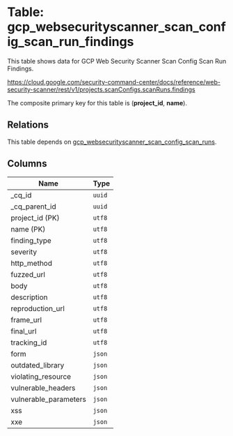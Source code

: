 # Table: gcp_websecurityscanner_scan_config_scan_run_findings

This table shows data for GCP Web Security Scanner Scan Config Scan Run Findings.

https://cloud.google.com/security-command-center/docs/reference/web-security-scanner/rest/v1/projects.scanConfigs.scanRuns.findings

The composite primary key for this table is (**project_id**, **name**).

## Relations

This table depends on [gcp_websecurityscanner_scan_config_scan_runs](gcp_websecurityscanner_scan_config_scan_runs.md).

## Columns

| Name          | Type          |
| ------------- | ------------- |
|_cq_id|`uuid`|
|_cq_parent_id|`uuid`|
|project_id (PK)|`utf8`|
|name (PK)|`utf8`|
|finding_type|`utf8`|
|severity|`utf8`|
|http_method|`utf8`|
|fuzzed_url|`utf8`|
|body|`utf8`|
|description|`utf8`|
|reproduction_url|`utf8`|
|frame_url|`utf8`|
|final_url|`utf8`|
|tracking_id|`utf8`|
|form|`json`|
|outdated_library|`json`|
|violating_resource|`json`|
|vulnerable_headers|`json`|
|vulnerable_parameters|`json`|
|xss|`json`|
|xxe|`json`|